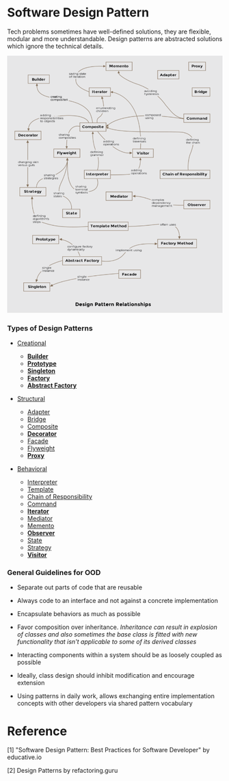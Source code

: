 # Software Design Pattern

Tech problems sometimes have well-defined solutions, they are flexible, modular and more understandable. Design patterns are abstracted solutions which ignore the technical details.

![Design Patter Relationships](./res/design-pattern-relationships.png)

### Types of Design Patterns

+ [Creational](./creational/README.md)
    * [**Builder**](./creational/builder-pattern.md)
    * [**Prototype**](./creational/prototype-pattern.md)
    * [**Singleton**](./creational/singleton-pattern.md)
    * [**Factory**](./creational/factory-pattern.md)
    * [**Abstract Factory**](./creational/abstract-factory-pattern.md)

+ [Structural](./structural/README.md)
    * [Adapter](./structural/adapter-pattern.md)
    * [Bridge](./structural/bridge-pattern.md)
    * [Composite](./structural/composite-pattern.md)
    * [**Decorator**](./structural/decorator-pattern.md)
    * [Facade](./structural/facade-pattern.md)
    * [Flyweight](./structural/flyweight-pattern.md)
    * [**Proxy**](./structural/proxy-pattern.md)

+ [Behavioral](./behavioral/README.md)
    * [Interpreter](./behavioral/interpreter-pattern.md)
    * [Template](./behavioral/template-pattern.md)
    * [Chain of Responsibility](./behavioral/chain-of-responsibility-pattern.md)
    * [Command](./behavioral/command-pattern.md)
    * [**Iterator**](./behavioral/iterator-pattern.md)
    * [Mediator](./behavioral/mediator-pattern.md)
    * [Memento](./behavioral/memento-pattern.md)
    * [**Observer**](./behavioral/observer-pattern.md)
    * [State](./behavioral/state-pattern.md)
    * [Strategy](./behavioral/strategy-pattern.md)
    * [**Visitor**](./behavioral/visitor-pattern.md)

### General Guidelines for OOD

+ Separate out parts of code that are reusable

+ Always code to an interface and not against a concrete implementation

+ Encapsulate behaviors as much as possible

+ Favor composition over inheritance. *Inheritance can result in explosion of classes and also sometimes the base class is fitted with new functionality that isn't applicable to some of its derived classes*

+ Interacting components within a system should be as loosely coupled as possible

+ Ideally, class design should inhibit modification and encourage extension

+ Using patterns in daily work, allows exchanging entire implementation concepts with other developers via shared pattern vocabulary

# Reference

[1] "Software Design Pattern: Best Practices for Software Developer" by educative.io

[2] Design Patterns by refactoring.guru
